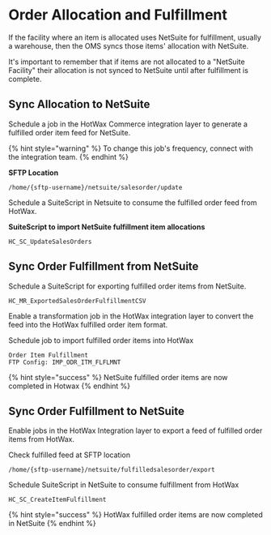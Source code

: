 # Order Allocation and Fulfillment

If the facility where an item is allocated uses NetSuite for fulfillment, usually a warehouse, then the OMS syncs those items' allocation with NetSuite.

It's important to remember that if items are not allocated to a "NetSuite Facility" their allocation is not synced to NetSuite until after fulfillment is complete.


## Sync Allocation to NetSuite
Schedule a job in the HotWax Commerce integration layer to generate a fulfilled order item feed for NetSuite.

{% hint style="warning" %}
    To change this job's frequency, connect with the integration team.
{% endhint %}

**SFTP Location**
```
/home/{sftp-username}/netsuite/salesorder/update
```

Schedule a SuiteScript in Netsuite to consume the fulfilled order feed from HotWax.

**SuiteScript to import NetSuite fulfillment item allocations**
```
HC_SC_UpdateSalesOrders
```

<!-- Sync Order Rejection -->


## Sync Order Fulfillment from NetSuite

Schedule a SuiteScript for exporting fulfilled order items from NetSuite.
```
HC_MR_ExportedSalesOrderFulfillmentCSV
```

Enable a transformation job in the HotWax integration layer to convert the feed into the HotWax fulfilled order item format.

Schedule job to import fulfilled order items into HotWax
```
Order Item Fulfillment
FTP Config: IMP_ODR_ITM_FLFLMNT
```

{% hint style="success" %}
NetSuite fulfilled order items are now completed in Hotwax
{% endhint %}


## Sync Order Fulfillment to NetSuite

Enable jobs in the HotWax Integration layer to export a feed of fulfilled order items from HotWax.

Check fulfilled feed at SFTP location
```
/home/{sftp-username}/netsuite/fulfilledsalesorder/export
```

Schedule SuiteScript in NetSuite to consume fulfillment from HotWax
```
HC_SC_CreateItemFulfillment
```

{% hint style="success" %}
HotWax fulfilled order items are now completed in NetSuite
{% endhint %}
